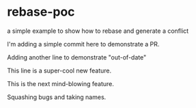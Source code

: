 # rebase-poc
a simple example to show how to rebase and generate a conflict

I'm adding a simple commit here to demonstrate a PR.

Adding another line to demonstrate "out-of-date"

This line is a super-cool new feature.

This is the next mind-blowing feature.

Squashing bugs and taking names.
